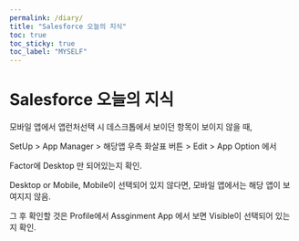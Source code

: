 ```yaml
---
permalink: /diary/
title: "Salesforce 오늘의 지식"
toc: true
toc_sticky: true
toc_label: "MYSELF"
---
```


# **Salesforce 오늘의 지식**

모바일 앱에서 앱런처선택 시 데스크톱에서 보이던 항목이 보이지 않을 때,

SetUp > App Manager > 해당앱 우측 화살표 버튼 > Edit > App Option 에서

Factor에 Desktop 만 되어있는지 확인.

Desktop or Mobile, Mobile이 선택되어 있지 않다면, 모바일 앱에서는 해당 앱이 보여지지 않음.



그 후 확인할 것은 Profile에서 Assginment App 에서 보면 Visible이 선택되어 있는지 확인.
